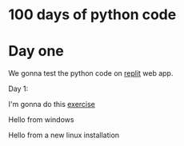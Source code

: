 # 100 days of python code

# Day one

We gonna test the python code on [replit](https://replit.com/~) web app.

Day 1:

I'm gonna do this [exercise](https://replit.com/@cuauhtlahuac/day-1-1-exercise#main.py)

Hello from windows

Hello from a new linux installation